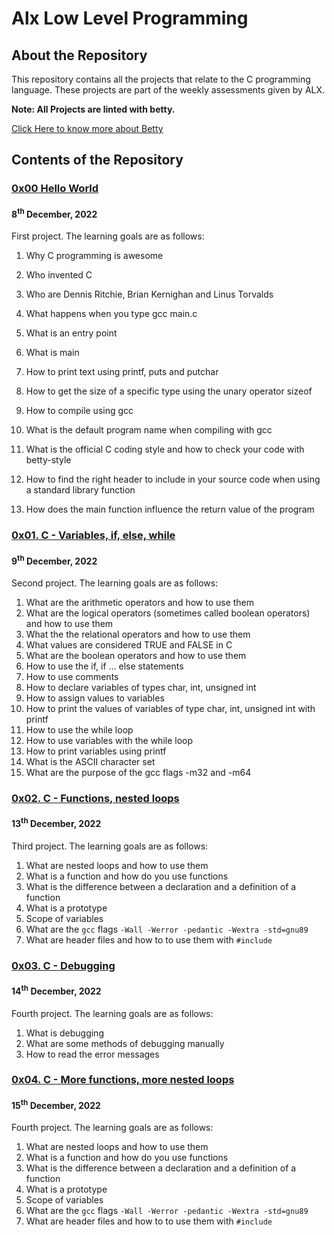 # Alx Low Level Programming

## About the Repository
This repository contains all the projects that relate to the C programming language. These projects are part of the weekly assessments given by ALX.

**Note: All Projects are linted with betty.**

[Click Here to know more about Betty](https://github.com/holbertonschool/Betty/wiki)

## Contents of the Repository

### [0x00 Hello World](./0x00-hello_world/README.md) 

#### 8<sup>th</sup> December, 2022

First project. The learning goals are as follows:

1. Why C programming is awesome

2. Who invented C

3. Who are Dennis Ritchie, Brian Kernighan and Linus Torvalds

4. What happens when you type gcc main.c

5. What is an entry point

6. What is main

7. How to print text using printf, puts and putchar

8. How to get the size of a specific type using the unary operator sizeof

9. How to compile using gcc

10. What is the default program name when compiling with gcc

11. What is the official C coding style and how to check your code with betty-style


12. How to find the right header to include in your source code when using a standard library function

13. How does the main function influence the return value of the program

### [0x01. C - Variables, if, else, while](./0x01-variables_if_else_while//README.md) 

#### 9<sup>th</sup> December, 2022

Second project. The learning goals are as follows:


1. What are the arithmetic operators and how to use them
2. What are the logical operators (sometimes called boolean operators) and how to use them
3. What the the relational operators and how to use them
4. What values are considered TRUE and FALSE in C
5. What are the boolean operators and how to use them
6. How to use the if, if ... else statements
7. How to use comments
8. How to declare variables of types char, int, unsigned int
9. How to assign values to variables
10. How to print the values of variables of type char, int, unsigned int with printf
11. How to use the while loop
12. How to use variables with the while loop
13. How to print variables using printf
14. What is the ASCII character set
15. What are the purpose of the gcc flags -m32 and -m64

### [0x02. C - Functions, nested loops](./0x01-variables_if_else_while//README.md) 

#### 13<sup>th</sup> December, 2022

Third project. The learning goals are as follows:

1. What are nested loops and how to use them
2. What is a function and how do you use functions
3. What is the difference between a declaration and a definition of a function
4. What is a prototype
5. Scope of variables
6. What are the `gcc` flags `-Wall -Werror -pedantic -Wextra -std=gnu89`
7. What are header files and how to to use them with `#include`

### [0x03. C - Debugging](./0x01-variables_if_else_while//README.md) 

#### 14<sup>th</sup> December, 2022

Fourth project. The learning goals are as follows:

1. What is debugging
2. What are some methods of debugging manually
3. How to read the error messages

### [0x04. C - More functions, more nested loops](./0x01-variables_if_else_while//README.md) 

#### 15<sup>th</sup> December, 2022

Fourth project. The learning goals are as follows:

1. What are nested loops and how to use them
2. What is a function and how do you use functions
3. What is the difference between a declaration and a definition of a function
4. What is a prototype
5. Scope of variables
6. What are the `gcc` flags `-Wall -Werror -pedantic -Wextra -std=gnu89`
7. What are header files and how to to use them with `#include`
